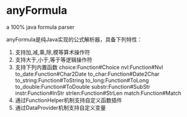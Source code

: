 anyFormula
==========

a 100% java formula parser

anyFormula是纯Java实现的公式解析器，具备下列特性：

1. 支持加,减,乘,除,模等算术操作符
2. 支持大于,小于,等于等逻辑操作符
3. 支持下列内置函数
    choice:Function#Choice
    nvl:Function#Nvl
    to_date:Function#Char2Date
    to_char:Function#Date2Char
    to_string:Function#ToString
    to_long:Function#ToLong
    to_double:Function#ToDouble
    substr:Function#SubStr
    instr:Function#InStr
    strlen:Function#StrLen
    match:Function#Match
4. 通过FunctionHelper机制支持自定义函数插件
5. 通过DataProvider机制支持自定义变量
